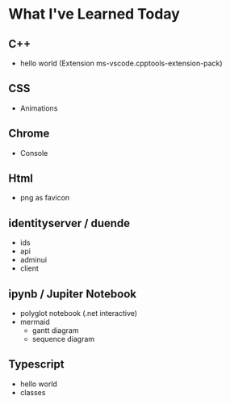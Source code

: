 # What I've Learned Today

## C++

- hello world (Extension ms-vscode.cpptools-extension-pack)

## CSS

- Animations

## Chrome

- Console

## Html

- png as favicon

## identityserver / duende

- ids
- api
- adminui
- client


## ipynb / Jupiter Notebook

- polyglot notebook (.net interactive)
- mermaid
    - gantt diagram
    - sequence diagram


## Typescript

- hello world
- classes

